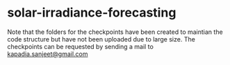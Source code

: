 # solar-irradiance-forecasting

Note that the folders for the checkpoints have been created to maintian the code structure but have not been uploaded due to large size. The checkpoints can be requested by sending a mail to [kapadia.sanjeet@gmail.com](mailto:kapadia.sanjeet@gmail.com)
